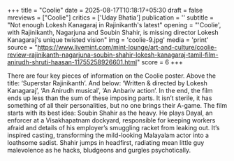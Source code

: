 +++
title = "Coolie"
date = 2025-08-17T10:18:17+05:30
draft = false
mreviews = ["Coolie"]
critics = ['Uday Bhatia']
publication = ''
subtitle = "Not enough Lokesh Kanagaraj in Rajinikanth's latest"
opening = "'Coolie', with Rajinikanth, Nagarjuna and Soubin Shahir, is missing director Lokesh Kanagaraj's unique twisted vision"
img = 'coolie-9.jpg'
media = 'print'
source = "https://www.livemint.com/mint-lounge/art-and-culture/coolie-review-rajinikanth-nagarjuna-soubin-shahir-lokesh-kanagaraj-tamil-film-anirudh-shruti-haasan-11755258926601.html"
score = 6
+++

There are four key pieces of information on the Coolie poster. Above the title: ‘Superstar Rajinikanth’. And below: ‘Written & directed by Lokesh Kanagaraj’, ‘An Anirudh musical’, ‘An Anbariv action’. In the end, the film ends up less than the sum of these imposing parts. It isn’t sterile, it has something of all their personalities, but no one brings their A-game. The film starts with its best idea: Soubin Shahir as the heavy. He plays Dayal, an enforcer at a Visakhapatnam dockyard, responsible for keeping workers afraid and details of his employer’s smuggling racket from leaking out. It’s inspired casting, transforming the mild-looking Malayalam actor into a loathsome sadist. Shahir jumps in headfirst, radiating mean little guy malevolence as he hacks, bludgeons and gurgles psychotically.
